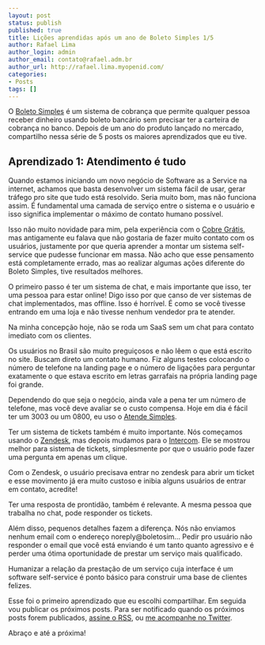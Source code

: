 ```yaml
---
layout: post
status: publish
published: true
title: Lições aprendidas após um ano de Boleto Simples 1/5
author: Rafael Lima
author_login: admin
author_email: contato@rafael.adm.br
author_url: http://rafael.lima.myopenid.com/
categories:
- Posts
tags: []
---
```


O [Boleto Simples](https://boletosimples.com.br) é um sistema de cobrança que permite qualquer pessoa receber dinheiro usando boleto bancário sem precisar ter a carteira de cobrança no banco. Depois de um ano do produto lançado no mercado, compartilho nessa série de 5 posts os maiores aprendizados que eu tive.
## Aprendizado 1: Atendimento &eacute; tudo



Quando estamos iniciando um novo negócio de Software as a Service na internet, achamos que basta desenvolver um sistema fácil de usar, gerar tráfego pro site que tudo está resolvido. Seria muito bom, mas não funciona assim. É fundamental uma camada de serviço entre o sistema e o usuário e isso significa implementar o máximo de contato humano possível.



Isso não muito novidade para mim, pela experiência com o [Cobre Grátis](http://cobregratis.com.br), mas antigamente eu falava que não gostaria de fazer muito contato com os usuários, justamente por que queria aprender a montar um sistema self-service que pudesse funcionar em massa. Não acho que esse pensamento está completamente errado, mas ao realizar algumas ações diferente do Boleto Simples, tive resultados melhores.



O primeiro passo é ter um sistema de chat, e mais importante que isso, ter uma pessoa para estar online! Digo isso por que canso de ver sistemas de chat implementados, mas offline. Isso é horrível. É como se você tivesse entrando em uma loja e não tivesse nenhum vendedor pra te atender.



Na minha concepção hoje, não se roda um SaaS sem um chat para contato imediato com os clientes.



Os usuários no Brasil são muito preguiçosos e não lêem o que está escrito no site. Buscam direto um contato humano. Fiz alguns testes colocando o número de telefone na landing page e o número de ligações para perguntar exatamente o que estava escrito em letras garrafais na própria landing page foi grande.



Dependendo do que seja o negócio, ainda vale a pena ter um número de telefone, mas você deve avaliar se o custo compensa. Hoje em dia é fácil ter um 3003 ou um 0800, eu uso o [Atende Simples](http://atendesimples.com).



Ter um sistema de tickets também é muito importante. Nós começamos usando o [Zendesk](http://www.zendesk.com.br), mas depois mudamos para o [Intercom](https://www.intercom.io). Ele se mostrou melhor para sistema de tickets, simplesmente por que o usuário pode fazer uma pergunta em apenas um clique.



Com o Zendesk, o usuário precisava entrar no zendesk para abrir um ticket e esse movimento já era muito custoso e inibia alguns usuários de entrar em contato, acredite!



Ter uma resposta de prontidão, também é relevante. A mesma pessoa que trabalha no chat, pode responder os tickets.



Além disso, pequenos detalhes fazem a diferença. Nós não enviamos nenhum email com o endereço noreply@boletosim… Pedir pro usuário não responder o email que você está enviando é um tanto quanto agressivo e é perder uma ótima oportunidade de prestar um serviço mais qualificado.



Humanizar a relação da prestação de um serviço cuja interface é um software self-service é ponto básico para construir uma base de clientes felizes.



Esse foi o primeiro aprendizado que eu escolhi compartilhar. Em seguida vou publicar os próximos posts. Para ser notificado quando os próximos posts forem publicados, [assine o RSS](https://feeds.feedburner.com/rafael_lima), ou [me acompanhe no Twitter](https://twitter.com/rafaelp).



Abraço e até a próxima!
